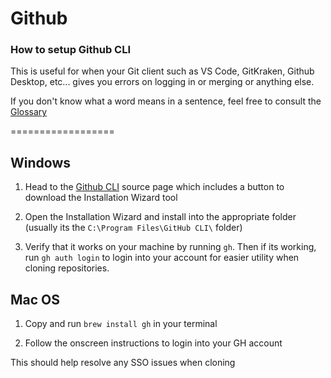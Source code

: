 # Github

### How to setup Github CLI

This is useful for when your Git client such as VS Code, GitKraken, Github Desktop, etc... gives you errors on logging in or merging or anything else.

If you don't know what a word means in a sentence, feel free to consult the [Glossary](Glossary.md)

==================

Windows
---------------------

1. Head to the [Github CLI](https://cli.github.com/) source page which includes a button to download the Installation Wizard tool

2. Open the Installation Wizard and install into the appropriate folder (usually its the `C:\Program Files\GitHub CLI\` folder)

3. Verify that it works on your machine by running `gh`. Then if its working, run `gh auth login` to login into your account for easier utility when cloning repositories.


Mac OS
---------------------

1. Copy and run `brew install gh` in your terminal

2. Follow the onscreen instructions to login into your GH account

This should help resolve any SSO issues when cloning
